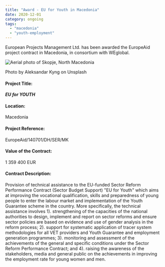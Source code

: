 ```yaml
---
title: "Award - EU for Youth in Macedonia"
date: 2020-12-01
category: ongoing
tags: 
  - "macedonia"
  - "youth-employment"
---
```


European Projects Management Ltd. has been awarded the EuropeAid project contract in Macedonia, in consortium with WEglobal.

![Aerial photo of Skopje, North Macedonia](images/aleksandar-kyng-h5kVNpuUIco-unsplash-1-e1596531193849-1024x425.jpg)

Photo by Aleksandar Kyng on Unsplash

#### Project Title:

**_EU for YOUTH_**

#### Location:

Macedonia

#### Project Reference:

EuropeAid/140701/DH/SER/MK

#### Value of the Contract:

1 359 400 EUR

#### Contract Description:

Provision of technical assistance to the EU-funded Sector Reform Performance Contract (Sector Budget Support) "EU for Youth" which aims at improving the vocational qualification, skills and preparedness of young people to enter the labour market and implementation of the Youth Guarantee scheme in the country. More specifically, the technical assistance involves 1). strengthening of the capacities of the national authorities to design, implement and report on sector reforms and ensure sector policies are based on evidence and use of gender analysis in the reform process; 2). support for systematic application of tracer system methodologies for all VET providers and Youth Guarantee and employment generation programmes; 3). monitoring and assessment of the achievements of the general and specific conditions under the Sector Reform Performance Contract; and 4). raising the awareness of the stakeholders, media and general public on the achievements in improving the employment rate for young women and men.
